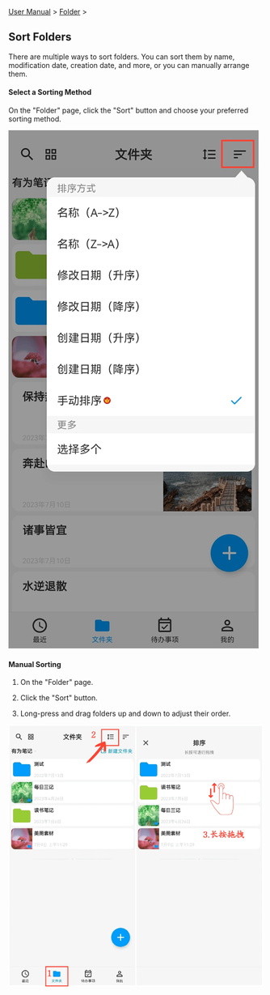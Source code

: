 [User Manual](/dragonnest/drawnote/manual/en) > [Folder](/dragonnest/drawnote/manual/en/folder) >

Sort Folders
---
There are multiple ways to sort folders. You can sort them by name, modification date, creation date, and more, or you can manually arrange them.

#### Select a Sorting Method
On the "Folder" page, click the "Sort" button and choose your preferred sorting method.

![Select Sorting Method](imgs/sort_folders1.png)

#### Manual Sorting
1. On the "Folder" page.

2. Click the "Sort" button.

3. Long-press and drag folders up and down to adjust their order.

![Manual Sorting](imgs/sort_folders2.png)